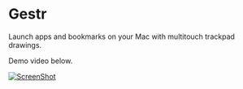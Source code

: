 # Gestr

Launch apps and bookmarks on your Mac with multitouch trackpad drawings.

Demo video below.

[![ScreenShot](https://i.vimeocdn.com/video/462178176.jpg?mw=1920&mh=1080&q=70)](http://vimeo.com/mhuusko5/gestr-demo)
